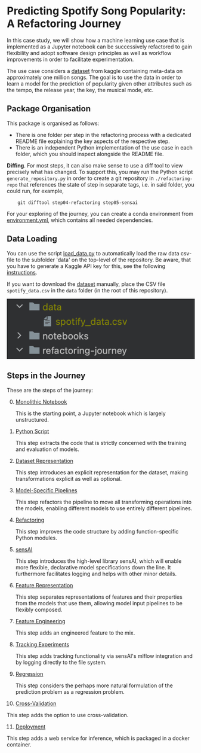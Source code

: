 # Predicting Spotify Song Popularity: A Refactoring Journey

In this case study, we will show how a machine learning use case that is implemented
as a Jupyter notebook can be successively refactored to gain flexibility and
adopt software design principles as well as workflow improvements in order
to facilitate experimentation.

The use case considers a [dataset](https://www.kaggle.com/datasets/notshrirang/spotify-million-song-dataset) from kaggle containing meta-data on approximately one million songs.
The goal is to use the data in order to learn a model for the prediction of popularity given other attributes such as the tempo, the release year, the key, the musical mode, etc.

## Package Organisation

This package is organised as follows:
 * There is one folder per step in the refactoring process with a dedicated README file explaining the key aspects of the respective step.
 * There is an independent Python implementation of the use case in each folder, which you should inspect alongside the README file.  
   
**Diffing**. For most steps, it can also make sense to use a diff tool to view precisely what has changed. To support this, you may run the Python script 
`generate_repository.py` in order to create a git repository in `./refactoring-repo` that references the state of step in separate tags, i.e. in said folder, you could run, for example,
   
        git difftool step04-refactoring step05-sensai

For your exploring of the journey, you can create a conda environment from [environment.yml](../environment.yml), which
contains all needed dependencies.

## Data Loading
You can use the script [load_data.py](../scripts/load_data.py) to automatically load the raw data csv-file to the subfolder
'data' on the top-level of the repository. Be aware, that you have to generate a Kaggle API key for this, see the following 
[instructions](https://www.kaggle.com/docs/api).

If you want to download the [dataset](https://www.kaggle.com/datasets/notshrirang/spotify-million-song-dataset) manually,
place the CSV file `spotify_data.csv` in the `data` folder (in the root of this repository).

![data_folder](data_folder.png)

## Steps in the Journey

These are the steps of the journey:

0. [Monolithic Notebook](step00-monolithic-notebook/README.md)
   
   This is the starting point, a Jupyter notebook which is largely unstructured.  
   
1. [Python Script](step01-python-script/README.md)

   This step extracts the code that is strictly concerned with the training and evaluation of models.

2. [Dataset Representation](step02-dataset-representation/README.md)

   This step introduces an explicit representation for the dataset, making transformations explicit as well as optional.

3. [Model-Specific Pipelines](step03-model-specific-pipelines/README.md)

   This step refactors the pipeline to move all transforming operations into the models, enabling different models to use entirely different pipelines.

4. [Refactoring](step04-refactoring/README.md)

   This step improves the code structure by adding function-specific Python modules.

5. [sensAI](step05-sensai/README.md)

   This step introduces the high-level library sensAI, which will enable more flexible, declarative model specifications down the line.
   It furthermore facilitates logging and helps with other minor details.

6. [Feature Representation](step06-feature-representation/README.md)

   This step separates representations of features and their properties from the models that use them, allowing
   model input pipelines to be flexibly composed.

7. [Feature Engineering](step07-feature-engineering/README.md)

   This step adds an engineered feature to the mix.

8. [Tracking Experiments](step08-tracking-experiments/README.md)

   This step adds tracking functionality via sensAI's mlflow integration and by logging directly to the file system.

9. [Regression](step09-regression/README.md)

   This step considers the perhaps more natural formulation of the prediction problem as a regression problem.

10. [Cross-Validation](step10-cross-validation/README.md)

   This step adds the option to use cross-validation.

11. [Deployment](step11-deployment/README.md)

   This step adds a web service for inference, which is packaged in a docker container.

